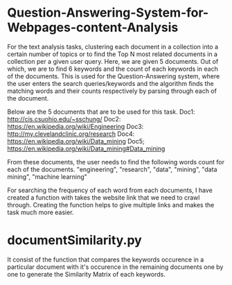 # Question-Answering-System-for-Webpages-content-Analysis

For the text analysis tasks, clustering each document in a collection into a certain number of topics or to find the Top N most related documents in a collection per a given user query. Here, we are given 5 documents. Out of which, we are to find 6 keywords and the count of each keywords in each of the documents. This is used for the Question-Answering system, where the user enters the search queries/keywords and the algorithm finds the matching words and their counts respectively by parsing through each of the document.

Below are the 5 documents that are to be used for this task.
Doc1: http://cis.csuohio.edu/~sschung/
Doc2: https://en.wikipedia.org/wiki/Engineering
Doc3: http://my.clevelandclinic.org/research
Doc4: https://en.wikipedia.org/wiki/Data_mining
Doc5; https://en.wikipedia.org/wiki/Data_mining#Data_mining

From these documents, the user needs to find the following words count for each of the documents. 
"engineering", "research", "data", "mining", "data mining", "machine learning"

For searching the frequency of each word from each documents, I have created a function with takes the website link that we need to crawl through. Creating the function helps to
give multiple links and makes the task much more easier.

# documentSimilarity.py

It consist of the function that compares the keywords occurence in a particular document with it's occurence in the remaining documents one by one to generate the Similarity Matrix of each keywords. 
